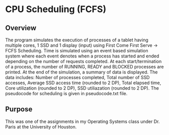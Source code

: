 # CPU Scheduling (FCFS)

## Overview
The program simulates the execution of processes of a tablet having multiple cores, 1 SSD and 1 display (input) using First Come First Serve -> FCFS Scheduling. Time is simulated using an event based simulation system where each event denotes when a process has started and ended depending on the number of requests completed. At each start/termination of a process, the number of RUNNING, READY and BLOCKED processes are printed. At the end of the simulation, a summary of data is displayed. The data includes: Number of processes completed, Total number of SSD accesses, Average SSD access time (rounded to 2 DP), Total elapsed time, Core utilization (rounded to 2 DP), SSD utiliazation (rounded to 2 DP). The pseudocode for scheduling is given in pseudocode.txt file.

## Purpose
This was one of the assignments in my Operating Systems class under Dr. Paris at the University of Houston.

